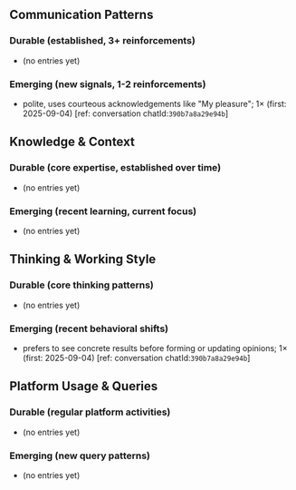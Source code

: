 ## Communication Patterns
### Durable (established, 3+ reinforcements)
- (no entries yet)

### Emerging (new signals, 1-2 reinforcements)
- polite, uses courteous acknowledgements like "My pleasure"; 1× (first: 2025-09-04) [ref: conversation chatId:`390b7a8a29e94b`]

## Knowledge & Context
### Durable (core expertise, established over time)
- (no entries yet)

### Emerging (recent learning, current focus)
- (no entries yet)

## Thinking & Working Style
### Durable (core thinking patterns)
- (no entries yet)

### Emerging (recent behavioral shifts)
- prefers to see concrete results before forming or updating opinions; 1× (first: 2025-09-04) [ref: conversation chatId:`390b7a8a29e94b`]

## Platform Usage & Queries
### Durable (regular platform activities)
- (no entries yet)

### Emerging (new query patterns)
- (no entries yet)